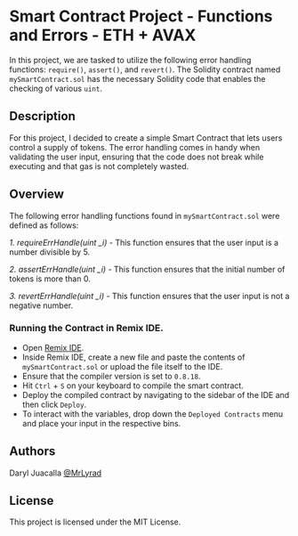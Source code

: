# Smart Contract Project - Functions and Errors - ETH + AVAX

In this project, we are tasked to utilize the following error handling functions: `require()`, `assert()`, and  `revert()`. The Solidity contract named `mySmartContract.sol` has the necessary Solidity code that enables the checking of various `uint`.

## Description

For this project, I decided to create a simple Smart Contract that lets users control a supply of tokens. The error handling comes in handy when validating the user input, ensuring that the code does not break while executing and that gas is not completely wasted.

## Overview

The following error handling functions found in `mySmartContract.sol` were defined as follows:

*1. requireErrHandle(uint _i)* - This function ensures that the user input is a number divisible by 5.

*2. assertErrHandle(uint _i)* - This function ensures that the initial number of tokens is more than 0.

*3. revertErrHandle(uint _i)* - This function ensures that the user input is not a negative number.

### Running the Contract in Remix IDE.

* Open [Remix IDE](https://remix.ethereum.org/).
* Inside Remix IDE, create a new file and paste the contents of `mySmartContract.sol` or upload the file itself to the IDE.
* Ensure that the compiler version is set to `0.8.18`.
* Hit `Ctrl` + `S` on your keyboard to compile the smart contract.
* Deploy the compiled contract by navigating to the sidebar of the IDE and then click `Deploy`.
* To interact with the variables, drop down the `Deployed Contracts` menu and place your input in the respective bins.

## Authors

Daryl Juacalla
[@MrLyrad](https://github.com/MrLyrad)


## License

This project is licensed under the MIT License.
